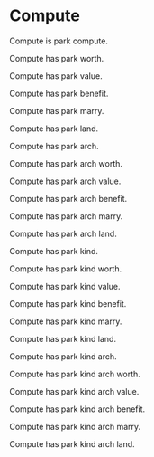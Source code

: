# Compute

Compute is park compute.

Compute has park worth.

Compute has park value.

Compute has park benefit.

Compute has park marry.

Compute has park land.

Compute has park arch.

Compute has park arch worth.

Compute has park arch value.

Compute has park arch benefit.

Compute has park arch marry.

Compute has park arch land.

Compute has park kind.

Compute has park kind worth.

Compute has park kind value.

Compute has park kind benefit.

Compute has park kind marry.

Compute has park kind land.

Compute has park kind arch.

Compute has park kind arch worth.

Compute has park kind arch value.

Compute has park kind arch benefit.

Compute has park kind arch marry.

Compute has park kind arch land.